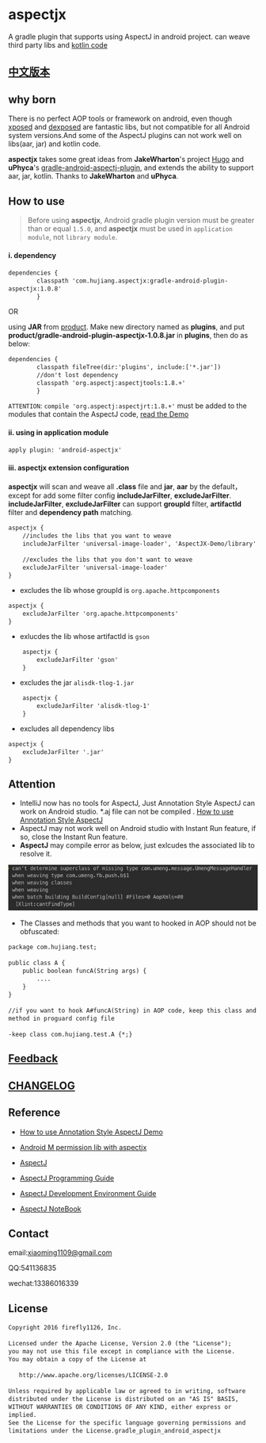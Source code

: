 [xposed]:https://github.com/rovo89/Xposed
[dexposed]:https://github.com/alibaba/dexposed
[Hugo]:https://github.com/JakeWharton/hugo
[gradle-android-aspectj-plugin]:https://github.com/uPhyca/gradle-android-aspectj-plugin
[question issue]:https://github.com/HujiangTechnology/gradle_plugin_android_aspectjx/issues

aspectjx
==================================

A gradle plugin that supports using AspectJ in android project. can weave third party libs and [kotlin code](https://kotlinlang.org/)

## [中文版本](README-zh.md)

## why born

There is no perfect AOP tools or framework on android, even though [xposed] and [dexposed] are fantastic libs, but not compatible for all Android system versions.And some of the AspectJ plugins can not work well on libs(aar, jar) and kotlin code.

**aspectjx** takes some great ideas from **JakeWharton**'s project [Hugo] and **uPhyca**'s [gradle-android-aspectj-plugin], and extends the ability to support aar, jar, kotlin. Thanks to **JakeWharton** and **uPhyca**.

## How to use

> Before using **aspectjx**, Android gradle plugin version must be greater than or equal `1.5.0`, and **aspectjx** must be used in `application module`, not `library module`.

#### i. dependency

```
dependencies {
        classpath 'com.hujiang.aspectjx:gradle-android-plugin-aspectjx:1.0.8'
        }
```

OR

using **JAR** from [product](product/). Make new directory named as **plugins**, and put **product/gradle-android-plugin-aspectjx-1.0.8.jar** in **plugins**,
 then do as below:

```
dependencies {
        classpath fileTree(dir:'plugins', include:['*.jar'])
        //don't lost dependency
        classpath 'org.aspectj:aspectjtools:1.8.+'
        }
```

`ATTENTION`: `compile 'org.aspectj:aspectjrt:1.8.+'` must be added to the modules that contain the AspectJ code, [read the Demo](https://github.com/HujiangTechnology/AspectJX-Demo/blob/master/library/build.gradle)


#### ii. using in application module

```
apply plugin: 'android-aspectjx'

```
#### iii. aspectjx extension configuration

**aspectjx** will scan and weave all **.class** file and **jar**, **aar** by the default，except for add some filter config **includeJarFilter**, **excludeJarFilter**. **includeJarFilter**, **excludeJarFilter** can support **groupId** filter, **artifactId** filter and **dependency path** matching.

```
aspectjx {
	//includes the libs that you want to weave
	includeJarFilter 'universal-image-loader', 'AspectJX-Demo/library'
	
	//excludes the libs that you don't want to weave
	excludeJarFilter 'universal-image-loader'
}
```

* excludes the lib whose groupId is `org.apache.httpcomponents`

```
aspectjx {
	excludeJarFilter 'org.apache.httpcomponents'
}
```
* exlucdes the lib whose artifactId is `gson`

```
	aspectjx {
		excludeJarFilter 'gson'
	}
```

* excludes the jar `alisdk-tlog-1.jar`

```
	aspectjx {
		excludeJarFilter 'alisdk-tlog-1'
	}
```

* excludes all dependency libs

```
aspectjx {
	excludeJarFilter '.jar'
}
```

## Attention
* IntelliJ now has no tools for AspectJ, Just Annotation Style AspectJ can work on Android studio.  *.aj file can not be compiled . [How to use Annotation Style AspectJ](https://github.com/HujiangTechnology/AspectJ-Demo)
* AspectJ may not work well on Android studio with Instant Run feature, if so, close the Instant Run feature.
* **AspectJ** may compile error as below, just exlcudes the associated lib to resolve it.

![](docs/aspectj_err_0.png)

* The Classes and methods that you want to hooked in AOP should not be obfuscated:

```
package com.hujiang.test;

public class A {
    public boolean funcA(String args) {
        ....
    }
}

//if you want to hook A#funcA(String) in AOP code, keep this class and method in proguard config file

-keep class com.hujiang.test.A {*;}

```




## [Feedback](https://github.com/HujiangTechnology/gradle_plugin_android_aspectjx/issues)


## [CHANGELOG](CHANGELOG.md)


## Reference


* [How to use Annotation Style AspectJ Demo](https://github.com/HujiangTechnology/AspectJ-Demo)
* [Android M permission lib with aspectjx](https://github.com/firefly1126/android_permission_aspectjx)


* [AspectJ](https://eclipse.org/aspectj/)

* [AspectJ Programming Guide](https://eclipse.org/aspectj/doc/released/progguide/index.html)

* [AspectJ Development Environment Guide](https://eclipse.org/aspectj/doc/released/devguide/index.html)

* [AspectJ NoteBook](https://eclipse.org/aspectj/doc/released/adk15notebook/index.html)

## Contact


email:xiaoming1109@gmail.com

QQ:541136835

wechat:13386016339


## License


    Copyright 2016 firefly1126, Inc.

    Licensed under the Apache License, Version 2.0 (the "License");
    you may not use this file except in compliance with the License.
    You may obtain a copy of the License at

       http://www.apache.org/licenses/LICENSE-2.0

    Unless required by applicable law or agreed to in writing, software
    distributed under the License is distributed on an "AS IS" BASIS,
    WITHOUT WARRANTIES OR CONDITIONS OF ANY KIND, either express or implied.
    See the License for the specific language governing permissions and
    limitations under the License.gradle_plugin_android_aspectjx




